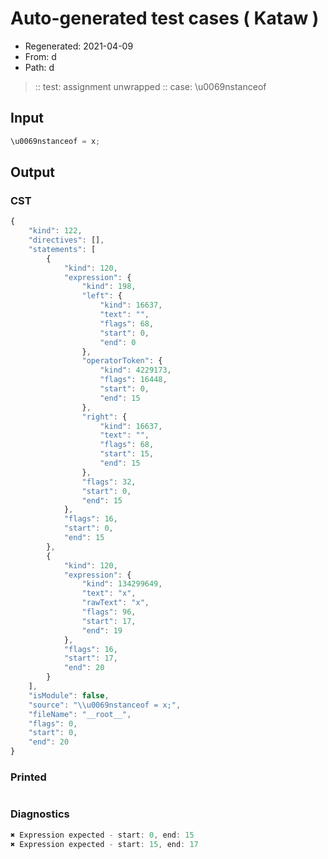 # Auto-generated test cases ( Kataw )
- Regenerated: 2021-04-09
- From: d
- Path: d
> :: test: assignment unwrapped
> :: case: \u0069nstanceof
## Input

`````js
\u0069nstanceof = x;
`````

## Output

### CST

```javascript
{
    "kind": 122,
    "directives": [],
    "statements": [
        {
            "kind": 120,
            "expression": {
                "kind": 198,
                "left": {
                    "kind": 16637,
                    "text": "",
                    "flags": 68,
                    "start": 0,
                    "end": 0
                },
                "operatorToken": {
                    "kind": 4229173,
                    "flags": 16448,
                    "start": 0,
                    "end": 15
                },
                "right": {
                    "kind": 16637,
                    "text": "",
                    "flags": 68,
                    "start": 15,
                    "end": 15
                },
                "flags": 32,
                "start": 0,
                "end": 15
            },
            "flags": 16,
            "start": 0,
            "end": 15
        },
        {
            "kind": 120,
            "expression": {
                "kind": 134299649,
                "text": "x",
                "rawText": "x",
                "flags": 96,
                "start": 17,
                "end": 19
            },
            "flags": 16,
            "start": 17,
            "end": 20
        }
    ],
    "isModule": false,
    "source": "\\u0069nstanceof = x;",
    "fileName": "__root__",
    "flags": 0,
    "start": 0,
    "end": 20
}
```

### Printed

```javascript

```

### Diagnostics

```javascript
✖ Expression expected - start: 0, end: 15
✖ Expression expected - start: 15, end: 17

```

